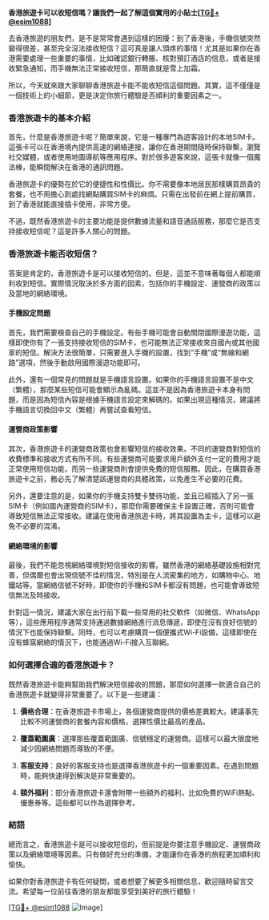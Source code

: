 **香港旅遊卡可以收短信嗎？讓我們一起了解這個實用的小貼士[[TG💪+ @esim1088](https://t.me/s/esim1088)]**

去香港旅遊的朋友們，是不是常常會遇到這樣的困擾：到了香港後，手機信號突然變得很差，甚至完全沒法接收短信？這可真是讓人頭疼的事情！尤其是如果你在香港需要處理一些重要的事情，比如確認銀行轉賬、核對預訂酒店的信息，或者是接收緊急通知，而手機無法正常接收短信，那簡直就是雪上加霜。

所以，今天就來跟大家聊聊香港旅遊卡能不能收短信這個問題。其實，這不僅僅是一個技術上的小細節，更是決定你旅行體驗是否順利的重要因素之一。

### 香港旅遊卡的基本介紹

首先，什麼是香港旅遊卡呢？簡單來說，它是一種專門為遊客設計的本地SIM卡。這張卡可以在香港境內提供高速的網絡連接，讓你在香港期間隨時保持聯繫，瀏覽社交媒體，或者使用地圖導航等應用程序。對於很多遊客來說，這張卡就像一個魔法棒，能瞬間解決在香港的通訊問題。

香港旅遊卡的優勢在於它的便捷性和性價比。你不需要像本地居民那樣購買昂貴的套餐，也不用擔心到處找網點購買SIM卡的麻煩。只需在出發前在網上提前購買，到了香港就能直接插卡使用，非常方便。

不過，既然香港旅遊卡的主要功能是提供數據流量和語音通話服務，那麼它是否支持接收短信呢？這是許多人關心的問題。

### 香港旅遊卡能否收短信？

答案是肯定的，香港旅遊卡是可以接收短信的。但是，這並不意味著每個人都能順利收到短信。實際情況取決於多方面的因素，包括你的手機設定、運營商的政策以及當地的網絡環境。

#### 手機設定問題

首先，我們需要檢查自己的手機設定。有些手機可能會自動關閉國際漫遊功能，這樣即使你有了一張支持接收短信的SIM卡，也可能無法正常接收來自國內或其他國家的短信。解決方法很簡單，只需要進入手機的設置，找到“手機”或“無線和網路”選項，然後手動啟用國際漫遊功能即可。

此外，還有一個常見的問題就是手機語言設置。如果你的手機語言設置不是中文（繁體），那麼某些短信可能會顯示為亂碼。這並不是因為香港旅遊卡本身有問題，而是因為短信內容是根據手機語言設定來解碼的。如果出現這種情況，建議將手機語言切換回中文（繁體）再嘗試查看短信。

#### 運營商政策影響

其次，香港旅遊卡的運營商政策也會影響短信的接收效果。不同的運營商對短信的收費標準和接收方式有所不同。有些運營商可能要求用戶額外支付一定的費用才能正常使用短信功能，而另一些運營商則會提供免費的短信服務。因此，在購買香港旅遊卡之前，務必先了解清楚該運營商的具體政策，以免產生不必要的花費。

另外，還要注意的是，如果你的手機支持雙卡雙待功能，並且已經插入了另一張SIM卡（例如國內運營商的SIM卡），那麼你需要確保主卡設置正確，否則可能會導致短信無法正常接收。建議在使用香港旅遊卡時，將其設置為主卡，這樣可以避免不必要的混淆。

#### 網絡環境的影響

最後，我們不能忽視網絡環境對短信接收的影響。雖然香港的網絡基礎設施相對完善，但偶爾也會出現信號不佳的情況，特別是在人流密集的地方，如購物中心、地鐵站等。當網絡信號不好時，即使你的手機和SIM卡都沒有問題，也可能會導致短信無法及時接收。

針對這一情況，建議大家在出行前下載一些常用的社交軟件（如微信、WhatsApp等），這些應用程序通常支持通過數據網絡進行消息傳遞，即使在沒有良好信號的情況下也能保持聯繫。同時，也可以考慮購買一個便攜式Wi-Fi設備，這樣即使在沒有蜂窩網絡的情況下，也能通過Wi-Fi接入互聯網。

### 如何選擇合適的香港旅遊卡？

既然香港旅遊卡能夠幫助我們解決短信接收的問題，那麼如何選擇一款適合自己的香港旅遊卡就變得非常重要了。以下是一些建議：

1. **價格合理**：在香港旅遊卡市場上，各個運營商提供的價格差異較大。建議事先比較不同運營商的套餐內容和價格，選擇性價比最高的產品。

2. **覆蓋範圍廣**：選擇那些覆蓋範圍廣、信號穩定的運營商。這樣可以最大限度地減少因網絡問題而導致的不便。

3. **客服支持**：良好的客服支持也是選擇香港旅遊卡的一個重要因素。在遇到問題時，能夠快速得到解決是非常重要的。

4. **額外福利**：部分香港旅遊卡還會附帶一些額外的福利，比如免費的WiFi熱點、優惠券等。這些都可以作為選擇參考。

### 結語

總而言之，香港旅遊卡是可以接收短信的，但前提是你要注意手機設定、運營商政策以及網絡環境等因素。只有做好充分的準備，才能讓你在香港的旅程更加順利和愉快。

如果你對香港旅遊卡有任何疑問，或者想要了解更多相關信息，歡迎隨時留言交流。希望每一位前往香港的朋友都能享受到美好的旅行體驗！

[[TG💪+ @esim1088](https://t.me/s/esim1088) ![Image](https://i.postimg.cc/4NQfJmqS/Snipaste-2025-05-13-00-14-12.png)]